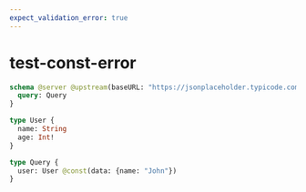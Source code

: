 ```yaml
---
expect_validation_error: true
---
```


# test-const-error

```graphql @server
schema @server @upstream(baseURL: "https://jsonplaceholder.typicode.com") {
  query: Query
}

type User {
  name: String
  age: Int!
}

type Query {
  user: User @const(data: {name: "John"})
}
```
